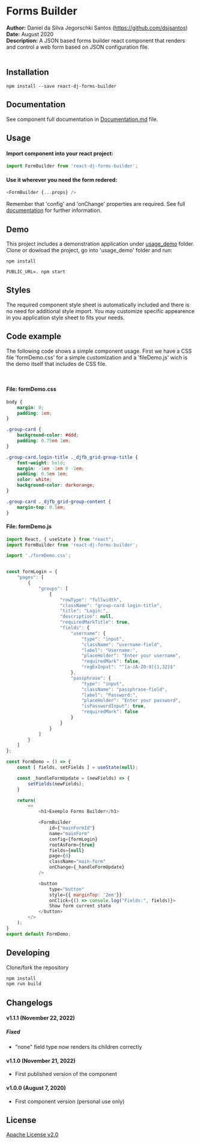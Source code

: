 # **Forms Builder**

**Author:** Daniel da Silva Jegorschki Santos (https://github.com/dsjsantos)<br />
**Date:** August 2020<br />
**Description:** A JSON based forms builder react component that renders and control a web form based on JSON configuration file.
<br />
<br />

## Installation

```
npm install --save react-dj-forms-builder
```

## Documentation

See component full documentation in [Documentation.md](https://github.com/dsjsantos/react-dj-forms-builder/blob/master/Documentation.md) file.

## Usage

#### Import component into your react project:

```js
import FormBuilder from 'react-dj-forms-builder';
```

#### Use it wherever you need the form redered:

```js
<FormBuilder {...props} />
```

Remember that 'config' and 'onChange' properties are required. See full [documentation](https://github.com/dsjsantos/react-dj-forms-builder/blob/master/Documentation.md) for further information.


## Demo

This project includes a demonstration application under [usage_demo](https://github.com/dsjsantos/react-dj-forms-builder/tree/master/usage_demo) folder. Clone or dowload the project, go into 'usage_demo' folder and run:

```
npm install
```
```
PUBLIC_URL=. npm start
```

## Styles

The required component style sheet is automatically included and there is no need for additional style import. You may customize specific appearence in you application style sheet to fits your needs.

## Code example

The following code shows a simple component usage. First we have a CSS file 'formDemo.css' for a simple customization and a 'fileDemo.js' wich is the demo itself that includes de CSS file.

<br />

#### File: formDemo.css

```css
body {
    margin: 0;
    padding: 1em;
}

.group-card {
    background-color: #ddd;
    padding: 0.75em 1em;
}

.group-card.login-title ._djfb_grid-group-title {
    font-weight: bold;
    margin: -1em -1em 0 -1em;
    padding: 0.5em 1em;
    color: white;
    background-color: darkorange;
}

.group-card ._djfb_grid-group-content {
    margin-top: 0.5em;
}
```

#### File: formDemo.js


```js
import React, { useState } from "react";
import FormBuilder from 'react-dj-forms-builder';

import './formDemo.css';


const formLogin = {
    "pages": [
        {
            "groups": [
                {
                    "rowType": "fullwidth",
                    "className": "group-card login-title",
                    "title": "Login:",
                    "description": null,
                    "requiredMarkTitle": true,
                    "fields": {
                        "username": {
                            "type": "input",
                            "className": "username-field",
                            "label": "Username:",
                            "placeHolder": "Enter your username",
                            "requiredMark": false,
                            "regExInput": "^[a-zA-Z0-9]{1,32}$"
                        },
                        "passphrase": {
                            "type": "input",
                            "className": "passphrase-field",
                            "label": "Password:",
                            "placeHolder": "Enter your password",
                            "isPasswordInput": true,
                            "requiredMark": false
                        }
                    }
                }
            ]
        }
    ]
};

const FormDemo = () => {
    const [ fields, setFields ] = useState(null);

    const _handleFormUpdate = (newFields) => {
        setFields(newFields);
    }

    return(
        <>
            <h1>Exemplo Forms Builder</h1>

            <FormBuilder
                id={"mainFormId"}
                name="mainForm"
                config={formLogin}
                rootAsForm={true}
                fields={null}
                page={0}
                className="main-form"
                onChange={_handleFormUpdate} 
            />

            <button 
                type="button" 
                style={{ marginTop: '2em'}} 
                onClick={() => console.log("Fields:", fields)}>
                Show form current state
            </button>            
        </>
    );
}
export default FormDemo;
```

## Developing

Clone/fork the repository

```sh
npm install
npm run build
```

## Changelogs

#### v1.1.1 (November 22, 2022)
##### Fixed
- "none" field type now renders its children correctly

#### v1.1.0 (November 21, 2022)
- First published version of the component

#### v1.0.0 (August 7, 2020)
- First component version (personal use only)

## License

[Apache License v2.0](https://opensource.org/licenses/Apache-2.0)


